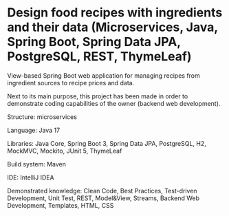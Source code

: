 # Design food recipes with ingredients and their data (Microservices, Java, Spring Boot, Spring Data JPA, PostgreSQL, REST, ThymeLeaf)
<p>View-based Spring Boot web application for managing recipes from ingredient sources to recipe prices and data.</p>
<p>Next to its main purpose, this project has been made in order to demonstrate coding capabilities of the owner (backend web development).</p>
<p>Structure: microservices</p>
<p>Language: Java 17</p>
<p>Libraries: Java Core, Spring Boot 3, Spring Data JPA, PostgreSQL, H2, MockMVC, Mockito, JUnit 5, ThymeLeaf</p>
<p>Build system: Maven</p>
<p>IDE: IntelliJ IDEA</p>
<p>Demonstrated knowledge: Clean Code, Best Practices, Test-driven Development, Unit Test, REST, Model&View, Streams, Backend Web Development, Templates, HTML, CSS</p>
